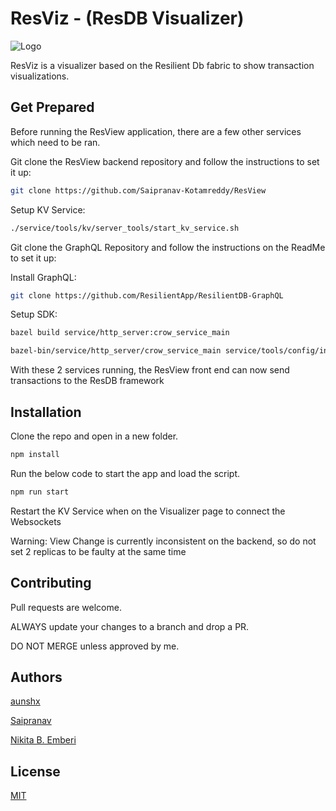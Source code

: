 # ResViz - (ResDB Visualizer)

![Logo](https://i.postimg.cc/C59hDQ4v/Res-View-Logo.jpg)

ResViz is a visualizer based on the Resilient Db fabric to show transaction visualizations.

## Get Prepared

Before running the ResView application, there are a few other services which need to be ran.

Git clone the ResView backend repository and follow the instructions to set it up:
```bash
git clone https://github.com/Saipranav-Kotamreddy/ResView
```
Setup KV Service:
```bash
./service/tools/kv/server_tools/start_kv_service.sh
```


Git clone the GraphQL Repository and follow the instructions on the ReadMe to set it up:

Install GraphQL:
```bash
git clone https://github.com/ResilientApp/ResilientDB-GraphQL
```

Setup SDK:
```bash
bazel build service/http_server:crow_service_main

bazel-bin/service/http_server/crow_service_main service/tools/config/interface/service.config service/http_server/server_config.config
```

With these 2 services running, the ResView front end can now send transactions to the ResDB framework

## Installation

Clone the repo and open in a new folder.

```bash
npm install
```

Run the below code to start the app and load the script.

```bash
npm run start
```

Restart the KV Service when on the Visualizer page to connect the Websockets

Warning: View Change is currently inconsistent on the backend, so do not set 2 replicas to be faulty at the same time

## Contributing

Pull requests are welcome.

ALWAYS update your changes to a branch and drop a PR.

DO NOT MERGE unless approved by me.

## Authors

[aunshx](https://github.com/aunshx/)

[Saipranav](https://github.com/Saipranav-Kotamreddy)

[Nikita B. Emberi](https://github.com/NikitaEmberi/)

## License

[MIT](https://choosealicense.com/licenses/mit/)
